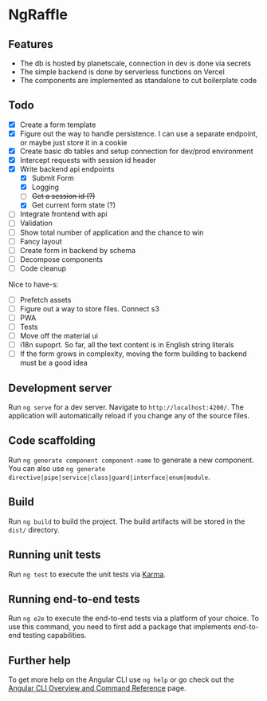 # NgRaffle

## Features

* The db is hosted by planetscale, connection in dev is done via secrets
* The simple backend is done by serverless functions on Vercel
* The components are implemented as standalone to cut boilerplate code

## Todo 

- [x] Create a form template
- [x] Figure out the way to handle persistence. I can use a separate endpoint, or maybe just store it in a cookie
- [x] Create basic db tables and setup connection for dev/prod environment 
- [x] Intercept requests with session id header
- [x] Write backend api endpoints 
  - [x] Submit Form 
  - [x] Logging
  - [ ] ~~Get a session id (?)~~
  - [x] Get current form state (?)
- [ ] Integrate frontend with api
- [ ] Validation
- [ ] Show total number of application and the chance to win
- [ ] Fancy layout
- [ ] Create form in backend by schema
- [ ] Decompose components
- [ ] Code cleanup

Nice to have-s:
- [ ] Prefetch assets
- [ ] Figure out a way to store files. Connect s3 
- [ ] PWA
- [ ] Tests
- [ ] Move off the material ui
- [ ] i18n supoprt. So far, all the text content is in English string literals
- [ ] If the form grows in complexity, moving the form building to backend must be a good idea

## Development server

Run `ng serve` for a dev server. Navigate to `http://localhost:4200/`. The application will automatically reload if you change any of the source files.

## Code scaffolding

Run `ng generate component component-name` to generate a new component. You can also use `ng generate directive|pipe|service|class|guard|interface|enum|module`.

## Build

Run `ng build` to build the project. The build artifacts will be stored in the `dist/` directory.

## Running unit tests

Run `ng test` to execute the unit tests via [Karma](https://karma-runner.github.io).

## Running end-to-end tests

Run `ng e2e` to execute the end-to-end tests via a platform of your choice. To use this command, you need to first add a package that implements end-to-end testing capabilities.

## Further help

To get more help on the Angular CLI use `ng help` or go check out the [Angular CLI Overview and Command Reference](https://angular.io/cli) page.
